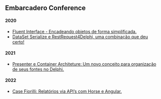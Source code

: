 ## **Embarcadero Conference**

#### **2020**

* [Fluent Interface - Encadeando objetos de forma simplificada.](https://github.com/AndreLuizDias/embarcadero-conference/tree/master/2020/fluent-interface)
* [DataSet Serialize e RestRequest4Delphi, uma combinação que deu certo!](https://github.com/AndreLuizDias/embarcadero-conference/tree/master/2020/dataset-serialize-restrequest)

#### **2021**
* [Presenter e Container Architeture: Um novo conceito para organização de seus fontes no Delphi.](https://github.com/andre-dias93/embarcadero-conference/tree/master/2021)

#### **2022**
* [Case Fiorilli: Relatórios via API’s com Horse e Angular.](https://github.com/andre-dias93/embarcadero-conference/tree/master/2022)
